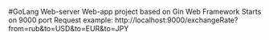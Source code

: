 #GoLang Web-server
Web-app project based on Gin Web Framework
Starts on 9000 port
Request example: http://localhost:9000/exchangeRate?from=rub&to=USD&to=EUR&to=JPY
